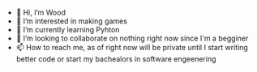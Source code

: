 - 👋 Hi, I’m Wood
- 👀 I’m interested in making games
- 🌱 I’m currently learning Pyhton
- 💞️ I’m looking to collaborate on nothing right now since I'm a begginer 
- 📫 How to reach me, as of right now will be private until I start writing better code or start my bachealors in software engeenering 
